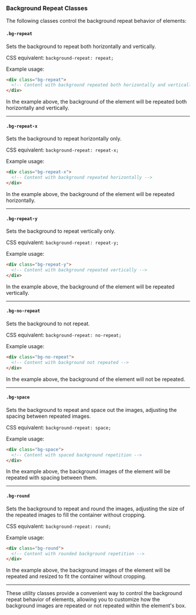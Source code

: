 ### Background Repeat Classes

The following classes control the background repeat behavior of elements:

#### `.bg-repeat`

Sets the background to repeat both horizontally and vertically.

CSS equivalent: `background-repeat: repeat;`

Example usage:
```html
<div class="bg-repeat">
  <!-- Content with background repeated both horizontally and vertically -->
</div>
```

In the example above, the background of the element will be repeated both horizontally and vertically.

---

#### `.bg-repeat-x`

Sets the background to repeat horizontally only.

CSS equivalent: `background-repeat: repeat-x;`

Example usage:
```html
<div class="bg-repeat-x">
  <!-- Content with background repeated horizontally -->
</div>
```

In the example above, the background of the element will be repeated horizontally.

---

#### `.bg-repeat-y`

Sets the background to repeat vertically only.

CSS equivalent: `background-repeat: repeat-y;`

Example usage:
```html
<div class="bg-repeat-y">
  <!-- Content with background repeated vertically -->
</div>
```

In the example above, the background of the element will be repeated vertically.

---

#### `.bg-no-repeat`

Sets the background to not repeat.

CSS equivalent: `background-repeat: no-repeat;`

Example usage:
```html
<div class="bg-no-repeat">
  <!-- Content with background not repeated -->
</div>
```

In the example above, the background of the element will not be repeated.

---

#### `.bg-space`

Sets the background to repeat and space out the images, adjusting the spacing between repeated images.

CSS equivalent: `background-repeat: space;`

Example usage:
```html
<div class="bg-space">
  <!-- Content with spaced background repetition -->
</div>
```

In the example above, the background images of the element will be repeated with spacing between them.

---

#### `.bg-round`

Sets the background to repeat and round the images, adjusting the size of the repeated images to fill the container without cropping.

CSS equivalent: `background-repeat: round;`

Example usage:
```html
<div class="bg-round">
  <!-- Content with rounded background repetition -->
</div>
```

In the example above, the background images of the element will be repeated and resized to fit the container without cropping.

---

These utility classes provide a convenient way to control the background repeat behavior of elements, allowing you to customize how the background images are repeated or not repeated within the element's box.
